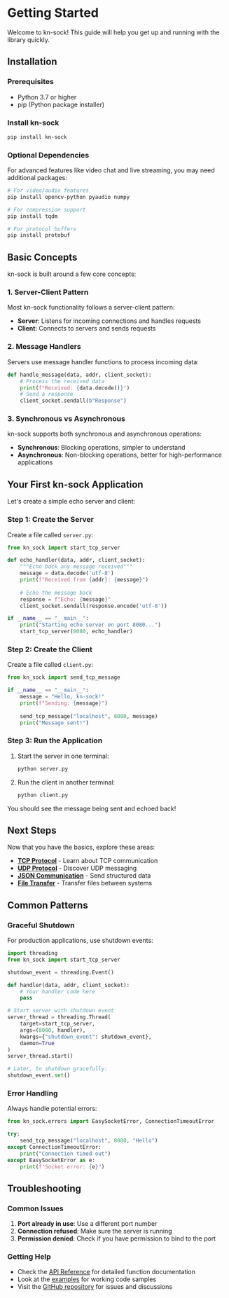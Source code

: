 # Getting Started

Welcome to kn-sock! This guide will help you get up and running with the library quickly.

## Installation

### Prerequisites

- Python 3.7 or higher
- pip (Python package installer)

### Install kn-sock

```bash
pip install kn-sock
```

### Optional Dependencies

For advanced features like video chat and live streaming, you may need additional packages:

```bash
# For video/audio features
pip install opencv-python pyaudio numpy

# For compression support
pip install tqdm

# For protocol buffers
pip install protobuf
```

## Basic Concepts

kn-sock is built around a few core concepts:

### 1. Server-Client Pattern

Most kn-sock functionality follows a server-client pattern:

- **Server**: Listens for incoming connections and handles requests
- **Client**: Connects to servers and sends requests

### 2. Message Handlers

Servers use message handler functions to process incoming data:

```python
def handle_message(data, addr, client_socket):
    # Process the received data
    print(f"Received: {data.decode()}")
    # Send a response
    client_socket.sendall(b"Response")
```

### 3. Synchronous vs Asynchronous

kn-sock supports both synchronous and asynchronous operations:

- **Synchronous**: Blocking operations, simpler to understand
- **Asynchronous**: Non-blocking operations, better for high-performance applications

## Your First kn-sock Application

Let's create a simple echo server and client:

### Step 1: Create the Server

Create a file called `server.py`:

```python
from kn_sock import start_tcp_server

def echo_handler(data, addr, client_socket):
    """Echo back any message received"""
    message = data.decode('utf-8')
    print(f"Received from {addr}: {message}")
    
    # Echo the message back
    response = f"Echo: {message}"
    client_socket.sendall(response.encode('utf-8'))

if __name__ == "__main__":
    print("Starting echo server on port 8080...")
    start_tcp_server(8080, echo_handler)
```

### Step 2: Create the Client

Create a file called `client.py`:

```python
from kn_sock import send_tcp_message

if __name__ == "__main__":
    message = "Hello, kn-sock!"
    print(f"Sending: {message}")
    
    send_tcp_message("localhost", 8080, message)
    print("Message sent!")
```

### Step 3: Run the Application

1. Start the server in one terminal:
   ```bash
   python server.py
   ```

2. Run the client in another terminal:
   ```bash
   python client.py
   ```

You should see the message being sent and echoed back!

## Next Steps

Now that you have the basics, explore these areas:

- **[TCP Protocol](protocols/tcp.md)** - Learn about TCP communication
- **[UDP Protocol](protocols/udp.md)** - Discover UDP messaging
- **[JSON Communication](protocols/json.md)** - Send structured data
- **[File Transfer](protocols/file-transfer.md)** - Transfer files between systems

## Common Patterns

### Graceful Shutdown

For production applications, use shutdown events:

```python
import threading
from kn_sock import start_tcp_server

shutdown_event = threading.Event()

def handler(data, addr, client_socket):
    # Your handler code here
    pass

# Start server with shutdown event
server_thread = threading.Thread(
    target=start_tcp_server,
    args=(8080, handler),
    kwargs={"shutdown_event": shutdown_event},
    daemon=True
)
server_thread.start()

# Later, to shutdown gracefully:
shutdown_event.set()
```

### Error Handling

Always handle potential errors:

```python
from kn_sock.errors import EasySocketError, ConnectionTimeoutError

try:
    send_tcp_message("localhost", 8080, "Hello")
except ConnectionTimeoutError:
    print("Connection timed out")
except EasySocketError as e:
    print(f"Socket error: {e}")
```

## Troubleshooting

### Common Issues

1. **Port already in use**: Use a different port number
2. **Connection refused**: Make sure the server is running
3. **Permission denied**: Check if you have permission to bind to the port

### Getting Help

- Check the [API Reference](api-reference.md) for detailed function documentation
- Look at the [examples](../examples/) for working code samples
- Visit the [GitHub repository](https://github.com/KhagendraN/kn-sock) for issues and discussions 